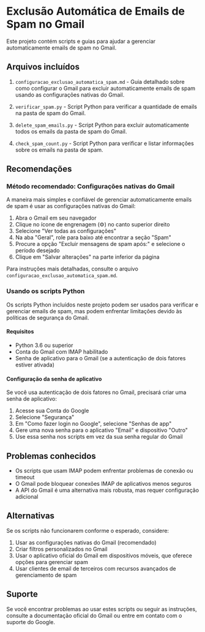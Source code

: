 # Exclusão Automática de Emails de Spam no Gmail

Este projeto contém scripts e guias para ajudar a gerenciar automaticamente emails de spam no Gmail.

## Arquivos incluídos

1. `configuracao_exclusao_automatica_spam.md` - Guia detalhado sobre como configurar o Gmail para excluir automaticamente emails de spam usando as configurações nativas do Gmail.

2. `verificar_spam.py` - Script Python para verificar a quantidade de emails na pasta de spam do Gmail.

3. `delete_spam_emails.py` - Script Python para excluir automaticamente todos os emails da pasta de spam do Gmail.

4. `check_spam_count.py` - Script Python para verificar e listar informações sobre os emails na pasta de spam.

## Recomendações

### Método recomendado: Configurações nativas do Gmail

A maneira mais simples e confiável de gerenciar automaticamente emails de spam é usar as configurações nativas do Gmail:

1. Abra o Gmail em seu navegador
2. Clique no ícone de engrenagem (⚙️) no canto superior direito
3. Selecione "Ver todas as configurações"
4. Na aba "Geral", role para baixo até encontrar a seção "Spam"
5. Procure a opção "Excluir mensagens de spam após:" e selecione o período desejado
6. Clique em "Salvar alterações" na parte inferior da página

Para instruções mais detalhadas, consulte o arquivo `configuracao_exclusao_automatica_spam.md`.

### Usando os scripts Python

Os scripts Python incluídos neste projeto podem ser usados para verificar e gerenciar emails de spam, mas podem enfrentar limitações devido às políticas de segurança do Gmail.

#### Requisitos

- Python 3.6 ou superior
- Conta do Gmail com IMAP habilitado
- Senha de aplicativo para o Gmail (se a autenticação de dois fatores estiver ativada)

#### Configuração da senha de aplicativo

Se você usa autenticação de dois fatores no Gmail, precisará criar uma senha de aplicativo:

1. Acesse sua Conta do Google
2. Selecione "Segurança"
3. Em "Como fazer login no Google", selecione "Senhas de app"
4. Gere uma nova senha para o aplicativo "Email" e dispositivo "Outro"
5. Use essa senha nos scripts em vez da sua senha regular do Gmail

## Problemas conhecidos

- Os scripts que usam IMAP podem enfrentar problemas de conexão ou timeout
- O Gmail pode bloquear conexões IMAP de aplicativos menos seguros
- A API do Gmail é uma alternativa mais robusta, mas requer configuração adicional

## Alternativas

Se os scripts não funcionarem conforme o esperado, considere:

1. Usar as configurações nativas do Gmail (recomendado)
2. Criar filtros personalizados no Gmail
3. Usar o aplicativo oficial do Gmail em dispositivos móveis, que oferece opções para gerenciar spam
4. Usar clientes de email de terceiros com recursos avançados de gerenciamento de spam

## Suporte

Se você encontrar problemas ao usar estes scripts ou seguir as instruções, consulte a documentação oficial do Gmail ou entre em contato com o suporte do Google.

